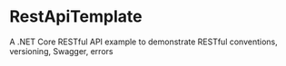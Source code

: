 # RestApiTemplate
A .NET Core RESTful API example to demonstrate RESTful conventions, versioning, Swagger, errors
